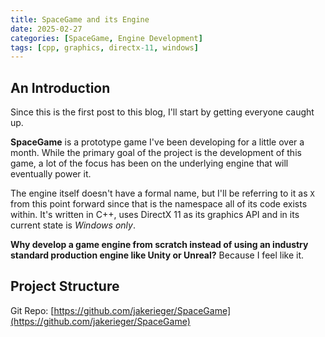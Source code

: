 ```yaml
---
title: SpaceGame and its Engine
date: 2025-02-27
categories: [SpaceGame, Engine Development]
tags: [cpp, graphics, directx-11, windows]
---
```


## An Introduction

Since this is the first post to this blog, I'll start by getting everyone caught up.

**SpaceGame** is a prototype game I've been developing for a little over a month. While the primary goal of the project is the development of this game, a lot of the focus has been on the underlying engine that will eventually power it.

The engine itself doesn't have a formal name, but I'll be referring to it as `X` from this point forward since that is the namespace all of its code exists within. It's written in C++, uses DirectX 11 as its graphics API and in its current state is *Windows only*.

**Why develop a game engine from scratch instead of using an industry standard production engine like Unity or Unreal?** Because I feel like it.


## Project Structure

Git Repo: [https://github.com/jakerieger/SpaceGame](https://github.com/jakerieger/SpaceGame)
